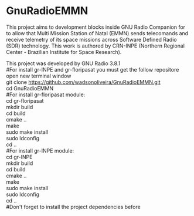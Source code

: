 # GnuRadioEMMN
This project aims to development blocks inside GNU Radio Companion for to allow that Multi Mission Station of Natal (EMMN) sends telecomands and receive telemetry of its space missions across Software Defined Radio (SDR) technology. This work is authored by CRN-INPE (Northern Regional Center - Brazilian Institute for Space Research).  <br />

This project was developed by GNU Radio 3.8.1  <br />
#For install gr-INPE and gr-floripasat you must get the follow repositore  <br />
    open new terminal window  <br />
    git clone https://github.com/wadsonoliveira/GnuRadioEMMN.git  <br />
    cd GnuRadioEMMN  <br />
#For install gr-floripasat module:  <br />
    cd gr-floripasat  <br />
    mkdir build  <br />
    cd build  <br />
    cmake ..  <br />
    make  <br />
    sudo make install  <br />
    sudo ldconfig  <br />
    cd ..  <br />
#For install gr-INPE module:  <br />
    cd gr-INPE  <br />
    mkdir build  <br />
    cd build  <br />
    cmake ..  <br />
    make  <br />
    sudo make install  <br />
    sudo ldconfig  <br />
    cd ..  <br />
#Don't forget to install the project dependencies before  <br />
